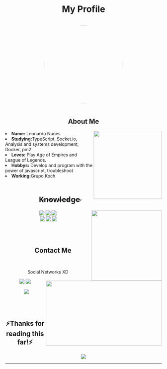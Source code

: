 <body>
  <h1 align="center">My Profile</h1>
  <br />
  <div align="center">
    <img
       height="250em"
      style="border-radius:100%"
      src="https://c.tenor.com/fPQ21xzWPtwAAAAd/kusuo-saiki-kusuo.gif"
    />
  </div>
  <br />
  <div>
    <h2 align="center">About Me</h2>
    <img
      height="219px"
      src="https://c.tenor.com/FuOLCTTv3-gAAAAC/one-more-time-daft-punk.gif"
      align="right"
    />
    <li><b>Name:</b> Leonardo Nunes</li>
    <li><b>Studying:</b>TypeScript, Socket.io, Analysis and systems development, Docker, pm2</li>
    <li>
      <b>Loves:</b> Play Age of Empires and League of Legends.
    </li>
    <li>
      <b>Hobbys:</b> Develop and program with the power of javascript, troubleshoot
    </li>
    <li><b>Working:</b>Grupo Koch</li>
    <br />
  </div>
  <div>
    <h2 align="left" style="font-size: 24px">
                         K̴n̴o̴w̴l̴e̴d̴g̴e̴
                         </h2>
    <p>
      <img
        width="226px"
        src="https://c.tenor.com/VY_u6XxLLqgAAAAd/spy-x-family-spy-family.gif"
        align="right"
      />
    </p>
  </div>

  <div>
    <p align="center">
      <img
        src="https://img.shields.io/badge/html5%20-%23E34F26.svg?&style=for-the-badge&logo=html5&logoColor=white"
      />
      <img
        src="https://img.shields.io/badge/reactjs%20-%231572B6.svg?&style=for-the-badge&logo=react&logoColor=#3096FF"
      />
      <img
        src="https://img.shields.io/badge/css3%20-%231572B6.svg?&style=for-the-badge&logo=css3&logoColor=white"
      /><br />
       <img
        src="https://img.shields.io/badge/node.js%20-%2343853D.svg?&style=for-the-badge&logo=node.js&logoColor=white"
      />
      <img
        src="https://img.shields.io/badge/javascript%20-%23323330.svg?&style=for-the-badge&logo=javascript&logoColor=%23F7DF1E"
      />
      <img
        src="https://img.shields.io/badge/git%20-%23F05033.svg?&style=for-the-badge&logo=git&logoColor=white"
      />
      <br /><br />
    </p>
    <br />
    <h2>                   Contact Me</h2>
    <img
      src="https://i.pinimg.com/originals/e8/92/de/e892dec8e471ca8e623ee1241d1f79d4.gif"
      align="right"
      width="373.5px"
      height="208.5px"
    />
    <br />
    <p align="center">Social Networks XD<br /></p>
    <p align="center">
      <a href="https://twitter.com/lparanoico_" target="_blank"
        ><img
          src="https://img.shields.io/badge/Leozin_%20-%231DA1F2.svg?&style=for-the-badge&logo=Twitter&logoColor=white"
      /></a>
      <a
        href="https://www.linkedin.com/in/leonardo-nunes-3a8807185/"
        target="_blank"
        ><img
          src="https://img.shields.io/badge/Leonardo Nunes%20-%230E76A8.svg?&style=for-the-badge&logo=linkedin&logoColor=white"
      /></a>
    </p>
    <p align="center">
        <a href="https://www.instagram.com/leonardo_k_nunes/" target="_blank"
        ><img
          src="https://img.shields.io/badge/leonardo_k_nunes%20-%23DD2A7B.svg?&style=for-the-badge&logo=instagram&logoColor=white"
      /></a>
    </p>
  </div>
  <br />
  <div>
    <br />
    <div>
      <h2 align="center">⚡Thanks for reading this far!⚡</h2>
      <div align="center">
        <img
          src="https://thumbs.gfycat.com/IlliterateBasicHawaiianmonkseal.webp"
        />
      </div>
      <hr />
    </div>
  </div>
</body>
